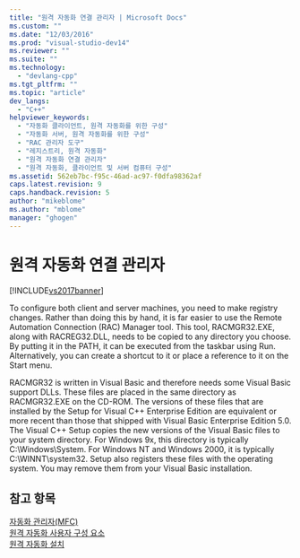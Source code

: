 ```yaml
---
title: "원격 자동화 연결 관리자 | Microsoft Docs"
ms.custom: ""
ms.date: "12/03/2016"
ms.prod: "visual-studio-dev14"
ms.reviewer: ""
ms.suite: ""
ms.technology: 
  - "devlang-cpp"
ms.tgt_pltfrm: ""
ms.topic: "article"
dev_langs: 
  - "C++"
helpviewer_keywords: 
  - "자동화 클라이언트, 원격 자동화를 위한 구성"
  - "자동화 서버, 원격 자동화를 위한 구성"
  - "RAC 관리자 도구"
  - "레지스트리, 원격 자동화"
  - "원격 자동화 연결 관리자"
  - "원격 자동화, 클라이언트 및 서버 컴퓨터 구성"
ms.assetid: 562eb7bc-f95c-46ad-ac97-f0dfa98362af
caps.latest.revision: 9
caps.handback.revision: 5
author: "mikeblome"
ms.author: "mblome"
manager: "ghogen"
---
```

# 원격 자동화 연결 관리자
[!INCLUDE[vs2017banner](../assembler/inline/includes/vs2017banner.md)]

To configure both client and server machines, you need to make registry changes.  Rather than doing this by hand, it is far easier to use the Remote Automation Connection \(RAC\) Manager tool.  This tool, RACMGR32.EXE, along with RACREG32.DLL, needs to be copied to any directory you choose.  By putting it in the PATH, it can be executed from the taskbar using Run.  Alternatively, you can create a shortcut to it or place a reference to it on the Start menu.  
  
 RACMGR32 is written in Visual Basic and therefore needs some Visual Basic support DLLs.  These files are placed in the same directory as RACMGR32.EXE on the CD\-ROM.  The versions of these files that are installed by the Setup for Visual C\+\+ Enterprise Edition are equivalent or more recent than those that shipped with Visual Basic Enterprise Edition 5.0.  The Visual C\+\+ Setup copies the new versions of the Visual Basic files to your system directory.  For Windows 9x, this directory is typically C:\\Windows\\System.  For Windows NT and Windows 2000, it is typically C:\\WINNT\\system32.  Setup also registers these files with the operating system.  You may remove them from your Visual Basic installation.  
  
## 참고 항목  
 [자동화 관리자\(MFC\)](../mfc/automation-manager-mfc.md)   
 [원격 자동화 사용자 구성 요소](../mfc/remote-automation-user-components.md)   
 [원격 자동화 설치](../mfc/remote-automation-installation.md)